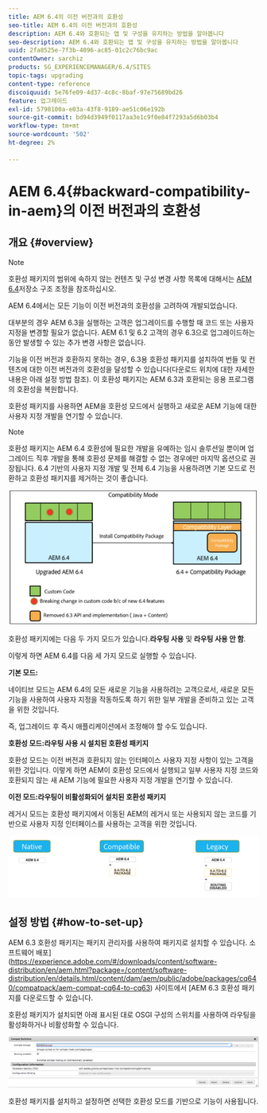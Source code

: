 ```yaml
---
title: AEM 6.4의 이전 버전과의 호환성
seo-title: AEM 6.4의 이전 버전과의 호환성
description: AEM 6.4와 호환되는 앱 및 구성을 유지하는 방법을 알아봅니다
seo-description: AEM 6.4와 호환되는 앱 및 구성을 유지하는 방법을 알아봅니다
uuid: 2fa8525e-7f3b-4096-ac85-01c2c76bc9ac
contentOwner: sarchiz
products: SG_EXPERIENCEMANAGER/6.4/SITES
topic-tags: upgrading
content-type: reference
discoiquuid: 5e76fe09-4d37-4c8c-8baf-97e75689bd26
feature: 업그레이드
exl-id: 5798100a-e03a-43f8-9189-ae51c06e192b
source-git-commit: bd94d3949f0117aa3e1c9f0e84f7293a5d6b03b4
workflow-type: tm+mt
source-wordcount: '502'
ht-degree: 2%

---
```


# AEM 6.4{#backward-compatibility-in-aem}의 이전 버전과의 호환성

## 개요 {#overview}

>[!NOTE]
>
>호환성 패키지의 범위에 속하지 않는 컨텐츠 및 구성 변경 사항 목록에 대해서는 [AEM 6.4](/help/sites-deploying/repository-restructuring.md)저장소 구조 조정을 참조하십시오.

AEM 6.4에서는 모든 기능이 이전 버전과의 호환성을 고려하여 개발되었습니다.

대부분의 경우 AEM 6.3을 실행하는 고객은 업그레이드를 수행할 때 코드 또는 사용자 지정을 변경할 필요가 없습니다. AEM 6.1 및 6.2 고객의 경우 6.3으로 업그레이드하는 동안 발생할 수 있는 추가 변경 사항은 없습니다.

기능을 이전 버전과 호환하지 못하는 경우, 6.3용 호환성 패키지를 설치하여 번들 및 컨텐츠에 대한 이전 버전과의 호환성을 달성할 수 있습니다(다운로드 위치에 대한 자세한 내용은 아래 설정 방법 참조). 이 호환성 패키지는 AEM 6.3과 호환되는 응용 프로그램의 호환성을 복원합니다.

호환성 패키지를 사용하면 AEM을 호환성 모드에서 실행하고 새로운 AEM 기능에 대한 사용자 지정 개발을 연기할 수 있습니다.

>[!NOTE]
>
>호환성 패키지는 AEM 6.4 호환성에 필요한 개발을 유예하는 임시 솔루션일 뿐이며 업그레이드 직후 개발을 통해 호환성 문제를 해결할 수 없는 경우에만 마지막 옵션으로 권장됩니다. 6.4 기반의 사용자 지정 개발 및 전체 6.4 기능을 사용하려면 기본 모드로 전환하고 호환성 패키지를 제거하는 것이 좋습니다.

![screen_shot_2018-04-05at43339pm](assets/screen_shot_2018-04-05at43339pm.png)

호환성 패키지에는 다음 두 가지 모드가 있습니다.**라우팅 사용** 및 **라우팅 사용 안 함**.

이렇게 하면 AEM 6.4를 다음 세 가지 모드로 실행할 수 있습니다.

**기본 모드:**

네이티브 모드는 AEM 6.4의 모든 새로운 기능을 사용하려는 고객으로서, 새로운 모든 기능을 사용하여 사용자 지정을 작동하도록 하기 위한 일부 개발을 준비하고 있는 고객을 위한 것입니다.

즉, 업그레이드 후 즉시 애플리케이션에서 조정해야 할 수도 있습니다.

**호환성 모드:라우팅 사용 시 설치된 호환성 패키지**

호환성 모드는 이전 버전과 호환되지 않는 인터페이스 사용자 지정 사항이 있는 고객을 위한 것입니다. 이렇게 하면 AEM이 호환성 모드에서 실행되고 일부 사용자 지정 코드와 호환되지 않는 새 AEM 기능에 필요한 사용자 지정 개발을 연기할 수 있습니다.

**이전 모드:라우팅이 비활성화되어 설치된 호환성 패키지**

레거시 모드는 호환성 패키지에서 이동된 AEM의 레거시 또는 사용되지 않는 코드를 기반으로 사용자 지정 인터페이스를 사용하는 고객을 위한 것입니다.

![image2018-2-12_23-58-37](assets/image2018-2-12_23-58-37.png)

## 설정 방법 {#how-to-set-up}

AEM 6.3 호환성 패키지는 패키지 관리자를 사용하여 패키지로 설치할 수 있습니다. 소프트웨어 배포](https://experience.adobe.com/#/downloads/content/software-distribution/en/aem.html?package=/content/software-distribution/en/details.html/content/dam/aem/public/adobe/packages/cq640/compatpack/aem-compat-cq64-to-cq63) 사이트에서 [AEM 6.3 호환성 패키지를 다운로드할 수 있습니다.

호환성 패키지가 설치되면 아래 표시된 대로 OSGI 구성의 스위치를 사용하여 라우팅을 활성화하거나 비활성화할 수 있습니다.

![screen_shot_2017-11-27at122421pm](assets/screen_shot_2017-11-27at122421pm.png)

호환성 패키지를 설치하고 설정하면 선택한 호환성 모드를 기반으로 기능이 사용됩니다.
